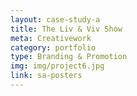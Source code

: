 ```yaml
---
layout: case-study-a
title: The Liv & Viv Show
meta: Creativework
category: portfolio
type: Branding & Promotion
img: img/project6.jpg
link: sa-posters
---
```

